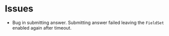 # Issues

- Bug in submitting answer. Submitting answer failed leaving the `FieldSet` enabled again after timeout.
